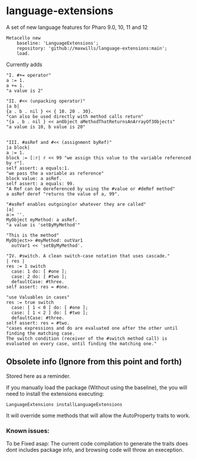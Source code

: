 # language-extensions
A set of new language features for Pharo 9.0, 10, 11 and 12

```Smalltalk
Metacello new
    baseline: 'LanguageExtensions';
    repository: 'github://maxwills/language-extensions:main';
    load.
```

Currently adds

```Smalltalk
"I. #+= operator"
a := 1.
a += 1.
"a value is 2"

"II. #<< (unpacking operator)"
|a b|
{a . b . nil } << { 10. 20 . 30}.
"can also be used directly with method calls return"
"{a . b . nil } << anObject aMethodThatReturnsAnArrayOf3Objects"
"a value is 10, b value is 20"


"III. #asRef and #<< (assignment byRef)"
|a block|
a := 1.
block := [:r| r << 99 "we assign this value to the variable referenced by r"].
self assert: a equals:1.
"we pass the a variable as reference"
block value: a asRef.
self assert: a equals: 99.
"A Ref can be dereferenced by using the #value or #deRef method"
a asRef deref "returns the value of a, 99".

"#asRef enables outgoing(or whatever they are called"
|a|
a:= ''.
MyObject myMethod: a asRef.
"a value is 'setByMyMethod'"

"This is the method"
MyObject>> #myMethod: outVar1
  outVar1 << 'setByMyMethod'.
  
"IV. #switch. A clean switch-case notation that uses cascade."
| res |
res := 1 switch
  case: 1 do: [ #one ];
  case: 2 do: [ #two ];
  defaultCase: #three.
self assert: res = #one.

"use Valuables in cases"
res := true switch
  case: [ 1 < 0 ] do: [ #one ];
  case: [ 1 < 2 ] do: [ #two ];
  defaultCase: #three.
self assert: res = #two.
"cases expressions and do are evaluated one after the other until finding the matching case.
The switch condition (receiver of the #switch method call) is evaluated on every case, until finding the matching one."
```

## Obsolete info (Ignore from this point and forth)

Stored here as a reminder.

If you manually load the package (Without using the baseline), the you will need to install the extensions executing:

```Smalltalk
LanguageExtensions installLanguageExtensions
```

It will override some methods that will allow the AutoProperty traits to work.


### Known issues:

To be Fixed asap: The current code compilation to generate the traits does dont includes package info, and browsing code will throw an exeception.
